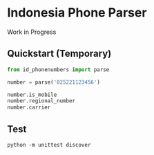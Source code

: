 
# Indonesia Phone Parser

Work in Progress

## Quickstart (Temporary)
```python
from id_phonenumbers import parse

number = parse('025221123456')

number.is_mobile
number.regional_number
number.carrier

```


## Test
```
python -m unittest discover
```
